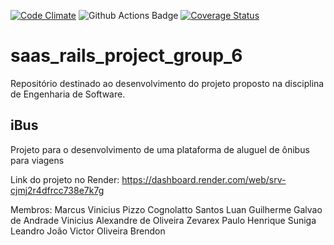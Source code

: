 [![Code Climate](https://codeclimate.com/github/Marcus-vinicius-pcs/saas_rails_project_group_6.png)](https://codeclimate.com/github/Marcus-vinicius-pcs/saas_rails_project_group_6)
![Github Actions Badge](https://github.com/Marcus-vinicius-pcs/saas_rails_project_group_6/actions/workflows/rubyonrails.yaml/badge.svg?branch=main)
[![Coverage Status](https://coveralls.io/repos/github/Marcus-vinicius-pcs/saas_rails_project_group_6/badge.svg?branch=main)](https://coveralls.io/github/Marcus-vinicius-pcs/saas_rails_project_group_6?branch=main)

# saas_rails_project_group_6
Repositório destinado ao desenvolvimento do projeto proposto na disciplina de Engenharia de Software.

## iBus
Projeto para o desenvolvimento de uma plataforma de aluguel de ônibus para viagens

Link do projeto no Render: https://dashboard.render.com/web/srv-cjmj2r4dfrcc738e7k7g

Membros:
Marcus Vinicius Pizzo Cognolatto Santos
Luan Guilherme Galvao de Andrade
Vinicius Alexandre de Oliveira Zevarex
Paulo Henrique Suniga Leandro
João Victor Oliveira
Brendon